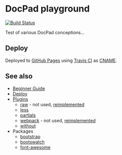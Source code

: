# DocPad playground

[![Build Status](https://travis-ci.org/ukoloff/docpad.ukoloff.tk.svg?branch=master)](https://travis-ci.org/ukoloff/docpad.ukoloff.tk)

Test of various DocPad conceptions...

## Deploy

Deployed to [GitHub Pages](https://pages.github.com/) using [Travis CI](https://travis-ci.org/)
as [CNAME](/src/static/CNAME).

## See also

  * [Beginner Guide](http://docpad.org/docs/begin)
  * [Deploy](http://docpad.org/docs/deploy)
  * [Plugins](http://docpad.org/docs/plugins)
    - [raw](https://github.com/docpad/docpad-plugin-raw) -
      not used, [reimplemented](/plugins/xcopy)
    - [less](https://github.com/docpad/docpad-plugin-less)
    - [partials](https://github.com/docpad/docpad-plugin-partials)
    - [webpack](https://github.com/RobLoach/docpad-plugin-webpack) -
      not used, [reimplemented](/plugins/webpack)
    - [without](https://github.com/ukoloff/docpad-plugin-without)
  * Packages
    - [bootstrap](https://github.com/twbs/bootstrap)
    - [bootswatch](https://github.com/thomaspark/bootswatch)
    - [font-awesome](https://github.com/FortAwesome/Font-Awesome)
